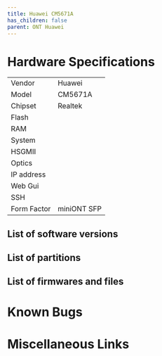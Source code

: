 ```yaml
---
title: Huawei CM5671A
has_children: false
parent: ONT Huawei
---
```


# Hardware Specifications

|             |             |
| ----------- | ----------- |
| Vendor      | Huawei      |
| Model       | CM5671A     |
| Chipset     | Realtek     |
| Flash       |             |
| RAM         |             |
| System      |             |
| HSGMII      |             |
| Optics      |             |
| IP address  |             |
| Web Gui     |             |
| SSH         |             |
| Form Factor | miniONT SFP |


## List of software versions
## List of partitions
## List of firmwares and files
# Known Bugs
# Miscellaneous Links